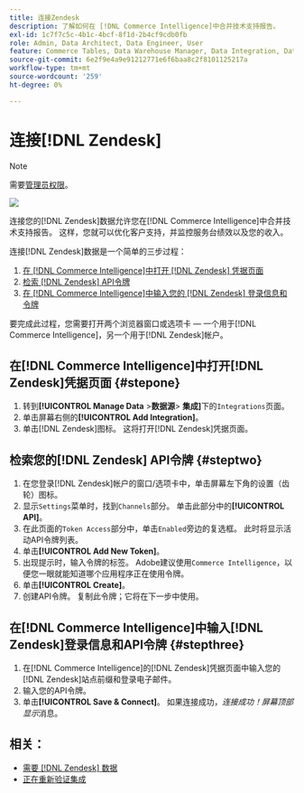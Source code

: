 ```yaml
---
title: 连接Zendesk
description: 了解如何在 [!DNL Commerce Intelligence]中合并技术支持报告。
exl-id: 1c7f7c5c-4b1c-4bcf-8f1d-2b4cf9cdb0fb
role: Admin, Data Architect, Data Engineer, User
feature: Commerce Tables, Data Warehouse Manager, Data Integration, Data Import/Export
source-git-commit: 6e2f9e4a9e91212771e6f6baa8c2f8101125217a
workflow-type: tm+mt
source-wordcount: '259'
ht-degree: 0%

---
```


# 连接[!DNL Zendesk]

>[!NOTE]
>
>需要[管理员权限](../../../administrator/user-management/user-management.md)。

![](../../../assets/Zendesk_logo.png)

连接您的[!DNL Zendesk]数据允许您在[!DNL Commerce Intelligence]中合并技术支持报告。 这样，您就可以优化客户支持，并监控服务台绩效以及您的收入。

连接[!DNL Zendesk]数据是一个简单的三步过程：

1. [在 [!DNL Commerce Intelligence]中打开 [!DNL Zendesk] 凭据页面](#stepone)
1. [检索 [!DNL Zendesk] API令牌](#steptwo)
1. [在 [!DNL Commerce Intelligence]中输入您的 [!DNL Zendesk] 登录信息和令牌](#stepthree)

要完成此过程，您需要打开两个浏览器窗口或选项卡 — 一个用于[!DNL Commerce Intelligence]，另一个用于[!DNL Zendesk]帐户。

## 在[!DNL Commerce Intelligence]中打开[!DNL Zendesk]凭据页面 {#stepone}

1. 转到&#x200B;**[!UICONTROL Manage Data** > **&#x200B;数据源&#x200B;**> **集成]**&#x200B;下的`Integrations`页面。
1. 单击屏幕右侧的&#x200B;**[!UICONTROL Add Integration]**。
1. 单击[!DNL Zendesk]图标。 这将打开[!DNL Zendesk]凭据页面。

## 检索您的[!DNL Zendesk] API令牌 {#steptwo}

1. 在您登录[!DNL Zendesk]帐户的窗口/选项卡中，单击屏幕左下角的设置（齿轮）图标。
1. 显示`Settings`菜单时，找到`Channels`部分。 单击此部分中的&#x200B;**[!UICONTROL API]**。
1. 在此页面的`Token Access`部分中，单击`Enabled`旁边的复选框。 此时将显示活动API令牌列表。
1. 单击&#x200B;**[!UICONTROL Add New Token]**。
1. 出现提示时，输入令牌的标签。 Adobe建议使用`Commerce Intelligence`，以便您一眼就能知道哪个应用程序正在使用令牌。
1. 单击&#x200B;**[!UICONTROL Create]**。
1. 创建API令牌。 复制此令牌；它将在下一步中使用。

## 在[!DNL Commerce Intelligence]中输入[!DNL Zendesk]登录信息和API令牌 {#stepthree}

1. 在[!DNL Commerce Intelligence]的[!DNL Zendesk]凭据页面中输入您的[!DNL Zendesk]站点前缀和登录电子邮件。
1. 输入您的API令牌。
1. 单击&#x200B;**[!UICONTROL Save & Connect]**。 如果连接成功，*连接成功！屏幕顶部显示*&#x200B;消息。

## 相关：

* [需要 [!DNL Zendesk] 数据](../integrations/exp-zendesk-data.md)
* [正在重新验证集成](https://experienceleague.adobe.com/docs/commerce-knowledge-base/kb/how-to/mbi-reauthenticating-integrations.html?lang=zh-Hans)
